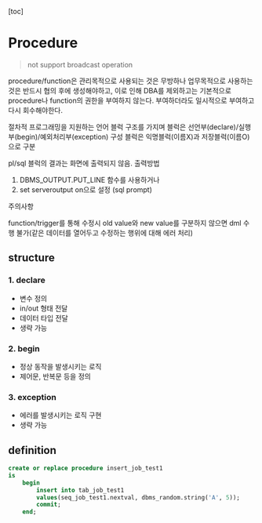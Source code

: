 [toc]

# Procedure 

> not support broadcast operation

procedure/function은 관리목적으로 사용되는 것은 무방하나
업무목적으로 사용하는 것은 반드시 협의 후에 생성해야하고,
이로 인해 DBA를 제외하고는 기본적으로 procedure나 function의 권한을 부여하지 않는다.
부여하더라도 일시적으로 부여하고 다시 회수해야한다.

절차적 프로그래밍을 지원하는 언어
블럭 구조를 가지며 블럭은 선언부(declare)/실행부(begin)/예외처리부(exception) 구성
블럭은 익명블럭(이름X)과 저장블럭(이름O)으로 구분

pl/sql 블럭의 결과는 화면에 출력되지 않음.
출력방법

1. DBMS_OUTPUT.PUT_LINE 함수를 사용하거나
2. set serveroutput on으로 설정 (sql prompt)

주의사항

function/trigger를 통해 수정시 old value와 new value를 구분하지 않으면
dml 수행 불가(같은 데이터를 열어두고 수정하는 행위에 대해 에러 처리)

## structure

### 1. declare

- 변수 정의
- in/out 형태 전달
- 데이터 타입 전달
- 생략 가능

### 2. begin

- 정상 동작을 발생시키는 로직
- 제어문, 반복문 등을 정의

### 3. exception

- 에러를 발생시키는 로직 구현
- 생략 가능

## definition

```sql
create or replace procedure insert_job_test1
is
	begin
		insert into tab_job_test1
		values(seq_job_test1.nextval, dbms_random.string('A', 5));
		commit;
	end;
```

